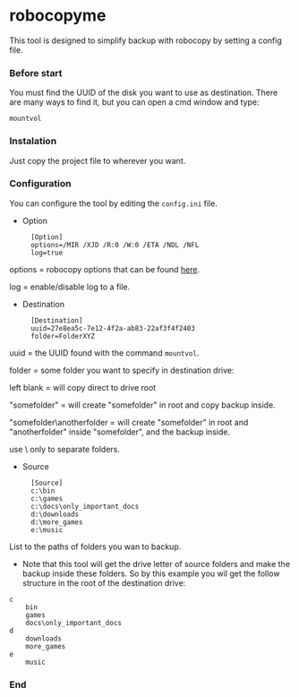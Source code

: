 # robocopyme

This tool is designed to simplify backup with robocopy by setting a config file.

### Before start

You must find the UUID of the disk you want to use as destination.
There are many ways to find it, but you can open a cmd window and type:

`mountvol`

### Instalation

Just copy the project file to wherever you want.

### Configuration

You can configure the tool by editing the `config.ini` file.

- Option

        [Option]
        options=/MIR /XJD /R:0 /W:0 /ETA /NDL /NFL
        log=true

options = robocopy options that can be found [here](https://docs.microsoft.com/pt-br/windows-server/administration/windows-commands/robocopy "here").

log = enable/disable log to a file.

- Destination

        [Destination]
        uuid=27e8ea5c-7e12-4f2a-ab83-22af3f4f2403
        folder=FolderXYZ

uuid = the UUID found with the command `mountvol`.

folder = some folder you want to specify in destination drive:

left blank = will copy direct to drive root

"somefolder" = will create "somefolder" in root and copy  backup inside.

"somefolder\anotherfolder =  will create "somefolder" in root and "anotherfolder" inside "somefolder", and the backup inside.

use \ only to separate folders.

- Source

        [Source]
        c:\bin
        c:\games
        c:\docs\only_important_docs
        d:\downloads
        d:\more_games
        e:\music

List to the paths of folders you wan to backup.

- Note that this tool will get the drive letter of source folders and make the backup inside these folders. So by this example you wil get the follow structure in the root of the destination drive:

```
c
	bin
	games
	docs\only_important_docs
d
	downloads
	more_games
e
	music
```

### End
